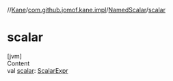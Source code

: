 //[Kane](../../index.md)/[com.github.jomof.kane.impl](../index.md)/[NamedScalar](index.md)/[scalar](scalar.md)



# scalar  
[jvm]  
Content  
val [scalar](scalar.md): [ScalarExpr](../-scalar-expr/index.md)  



